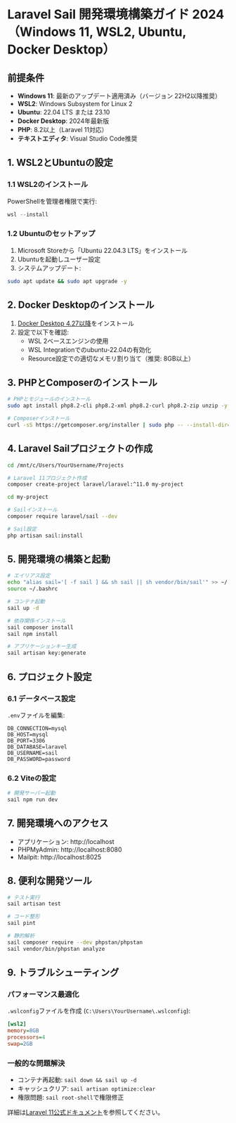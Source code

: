 

# Laravel Sail 開発環境構築ガイド 2024（Windows 11, WSL2, Ubuntu, Docker Desktop）

## 前提条件
- **Windows 11**: 最新のアップデート適用済み（バージョン 22H2以降推奨）
- **WSL2**: Windows Subsystem for Linux 2
- **Ubuntu**: 22.04 LTS または 23.10
- **Docker Desktop**: 2024年最新版
- **PHP**: 8.2以上（Laravel 11対応）
- **テキストエディタ**: Visual Studio Code推奨

## 1. WSL2とUbuntuの設定
### 1.1 WSL2のインストール
PowerShellを管理者権限で実行:
```powershell
wsl --install
```

### 1.2 Ubuntuのセットアップ
1. Microsoft Storeから「Ubuntu 22.04.3 LTS」をインストール
2. Ubuntuを起動しユーザー設定
3. システムアップデート:
```bash
sudo apt update && sudo apt upgrade -y
```

## 2. Docker Desktopのインストール
1. [Docker Desktop 4.27以降](https://www.docker.com/products/docker-desktop/)をインストール
2. 設定で以下を確認:
   - WSL 2ベースエンジンの使用
   - WSL Integrationでのubuntu-22.04の有効化
   - Resource設定での適切なメモリ割り当て（推奨: 8GB以上）

## 3. PHPとComposerのインストール
```bash
# PHPとモジュールのインストール
sudo apt install php8.2-cli php8.2-xml php8.2-curl php8.2-zip unzip -y

# Composerインストール
curl -sS https://getcomposer.org/installer | sudo php -- --install-dir=/usr/local/bin --filename=composer
```

## 4. Laravel Sailプロジェクトの作成
```bash
cd /mnt/c/Users/YourUsername/Projects

# Laravel 11プロジェクト作成
composer create-project laravel/laravel:^11.0 my-project

cd my-project

# Sailインストール
composer require laravel/sail --dev

# Sail設定
php artisan sail:install
```

## 5. 開発環境の構築と起動
```bash
# エイリアス設定
echo "alias sail='[ -f sail ] && sh sail || sh vendor/bin/sail'" >> ~/.bashrc
source ~/.bashrc

# コンテナ起動
sail up -d

# 依存関係インストール
sail composer install
sail npm install

# アプリケーションキー生成
sail artisan key:generate
```

## 6. プロジェクト設定
### 6.1 データベース設定
`.env`ファイルを編集:
```env
DB_CONNECTION=mysql
DB_HOST=mysql
DB_PORT=3306
DB_DATABASE=laravel
DB_USERNAME=sail
DB_PASSWORD=password
```

### 6.2 Viteの設定
```bash
# 開発サーバー起動
sail npm run dev
```

## 7. 開発環境へのアクセス
- アプリケーション: http://localhost
- PHPMyAdmin: http://localhost:8080
- Mailpit: http://localhost:8025

## 8. 便利な開発ツール
```bash
# テスト実行
sail artisan test

# コード整形
sail pint

# 静的解析
sail composer require --dev phpstan/phpstan
sail vendor/bin/phpstan analyze
```

## 9. トラブルシューティング
### パフォーマンス最適化
`.wslconfig`ファイルを作成 (`C:\Users\YourUsername\.wslconfig`):
```ini
[wsl2]
memory=8GB
processors=4
swap=2GB
```

### 一般的な問題解決
- コンテナ再起動: `sail down && sail up -d`
- キャッシュクリア: `sail artisan optimize:clear`
- 権限問題: `sail root-shell`で権限修正

詳細は[Laravel 11公式ドキュメント](https://laravel.com/docs/11.x/installation)を参照してください。
